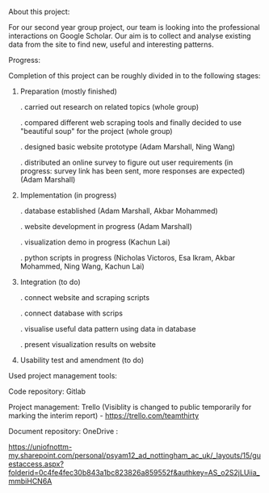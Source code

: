 About this project:

For our second year group project, our team is looking into the professional interactions on Google Scholar. Our aim is to collect and analyse existing data from the site to find new, useful and interesting patterns.


Progress:

Completion of this project can be roughly divided in to the following stages:

1. Preparation (mostly finished)

	. carried out research on related topics (whole group)

	. compared different web scraping tools and finally decided to use "beautiful soup" for the project (whole group)
	
	. designed basic website prototype (Adam Marshall, Ning Wang)
	
	. distributed an online survey to figure out user requirements (in progress: survey link has been sent, more responses are expected) (Adam Marshall)
	

2. Implementation (in progress)

	. database established (Adam Marshall, Akbar Mohammed)
	
	. website development in progress (Adam Marshall)
	
	. visualization demo in progress (Kachun Lai)
	
	. python scripts in progress (Nicholas Victoros, Esa Ikram, Akbar Mohammed, Ning Wang, Kachun Lai)
	
3. Integration (to do)

	. connect website and scraping scripts
	
	. connect database with scrips
	
	. visualise useful data pattern using data in database
	
	. present visualization results on website

4. Usability test and amendment (to do)

Used project management tools:

Code repository: Gitlab

Project management: Trello (Visiblity is changed to public temporarily for marking the interim report) - https://trello.com/teamthirty 

Document repository: OneDrive : 

https://uniofnottm-my.sharepoint.com/personal/psyam12_ad_nottingham_ac_uk/_layouts/15/guestaccess.aspx?folderid=0c4fe4fec30b843a1bc823826a859552f&authkey=AS_o2S2jLUiia_mmbiHCN6A